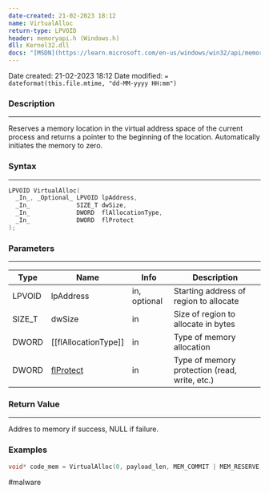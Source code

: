 ```yaml
---
date-created: 21-02-2023 18:12
name: VirtualAlloc
return-type: LPVOID
header: memoryapi.h (Windows.h)
dll: Kernel32.dll
docs: "[MSDN](https://learn.microsoft.com/en-us/windows/win32/api/memoryapi/nf-memoryapi-virtualalloc)"
---
```


Date created: 21-02-2023 18:12
Date modified: `= dateformat(this.file.mtime, "dd-MM-yyyy HH:mm")`

### Description
----
Reserves a memory location in the virtual address space of the current process and returns a pointer to the beginning of the location. Automatically initiates the memory to zero.


### Syntax
----
```c++
LPVOID VirtualAlloc(
  _In_, _Optional_ LPVOID lpAddress,
  _In_             SIZE_T dwSize,
  _In_             DWORD  flAllocationType,
  _In_             DWORD  flProtect
);
```

### Parameters
----
| Type   | Name             | Info         | Description                                   |
| ------ | ---------------- | ------------ | --------------------------------------------- |
| LPVOID | lpAddress        | in, optional | Starting address of region to allocate        |
| SIZE_T | dwSize           | in           | Size of region to allocate in bytes           |
| DWORD  | [[flAllocationType]] | in           | Type of memory allocation                     |
| DWORD  | [flProtect](Memory%20Protection%20Constants.md)        | in           | Type of memory protection (read, write, etc.) |

###  Return Value
----
Addres to memory if success, NULL if failure.

### Examples
```cpp
void* code_mem = VirtualAlloc(0, payload_len, MEM_COMMIT | MEM_RESERVE, PAGE_READ_WRITE);
```

#malware